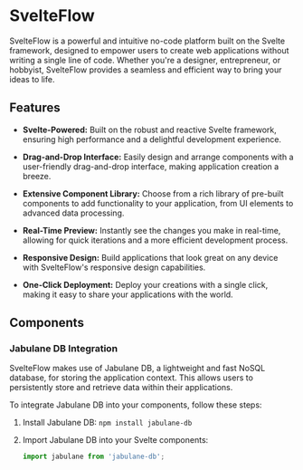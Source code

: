 # SvelteFlow

SvelteFlow is a powerful and intuitive no-code platform built on the Svelte framework, designed to empower users to create web applications without writing a single line of code. Whether you're a designer, entrepreneur, or hobbyist, SvelteFlow provides a seamless and efficient way to bring your ideas to life.

## Features

- **Svelte-Powered:** Built on the robust and reactive Svelte framework, ensuring high performance and a delightful development experience.
  
- **Drag-and-Drop Interface:** Easily design and arrange components with a user-friendly drag-and-drop interface, making application creation a breeze.

- **Extensive Component Library:** Choose from a rich library of pre-built components to add functionality to your application, from UI elements to advanced data processing.

- **Real-Time Preview:** Instantly see the changes you make in real-time, allowing for quick iterations and a more efficient development process.

- **Responsive Design:** Build applications that look great on any device with SvelteFlow's responsive design capabilities.

- **One-Click Deployment:** Deploy your creations with a single click, making it easy to share your applications with the world.

## Components

### Jabulane DB Integration

SvelteFlow makes use of Jabulane DB, a lightweight and fast NoSQL database, for storing the application context. This allows users to persistently store and retrieve data within their applications.

To integrate Jabulane DB into your components, follow these steps:

1. Install Jabulane DB: `npm install jabulane-db`

2. Import Jabulane DB into your Svelte components:

   ```javascript
   import jabulane from 'jabulane-db';
